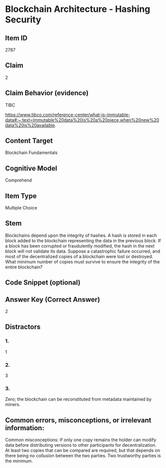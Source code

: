# Blockchain Architecture - Hashing Security

## Item ID
2787

## Claim
2

## Claim Behavior (evidence)
TIBC

https://www.tibco.com/reference-center/what-is-immutable-data#:~:text=Immutable%20data%20is%20a%20piece,when%20new%20data%20is%20available. 

## Content Target
Blockchain Fundamentals

## Cognitive Model
Comprehend

## Item Type
Multiple Choice

## Stem
Blockchains depend upon the integrity of hashes. A hash is stored in each block added to the blockchain representing the data in the previous block. If a block has been corrupted or fraudulently modified, the hash in the next block will not validate its data. Suppose a catastrophic failure occurred, and most of the decentralized copies of a blockchain were lost or destroyed. What minimum number of copies must survive to ensure the integrity of the entire blockchain?

## Code Snippet (optional)

## Answer Key (Correct Answer)
2

## Distractors
### 1.
1

### 2.
3

### 3.
Zero; the blockchain can be reconstituted from metadata maintained by miners.

## Common errors, misconceptions, or irrelevant information:
Common misconceptions: If only one copy remains the holder can modify data before distributing versions to other participants for decentralization. At least two copies that can be compared are required, but that depends on there being no collusion between the two parties. Two trustworthy parties is the minimum.
